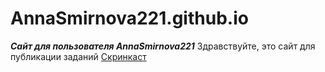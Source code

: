 # AnnaSmirnova221.github.io
**_Сайт для пользователя AnnaSmirnova221_**
Здравствуйте, это сайт для публикации заданий
[Скринкаст](https://www.youtube.com/watch?v=yMgbNglAgHI&feature=youtu.be)
